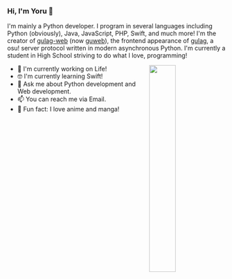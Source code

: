 ### Hi, I'm Yoru 👋

I'm mainly a Python developer. I program in several languages including Python (obviously), Java, JavaScript, PHP, Swift, and much more! I'm the creator of [gulag-web](https://github.com/Yo-ru/gulag-web) (now [guweb](https://github.com/varkaria/guweb)), the frontend appearance of [gulag](https://github.com/cmyui/gulag), a osu! server protocol written in modern asynchronous Python. I'm currently a student in High School striving to do what I love, programming!

<img align="right" width="35%" src="https://github-readme-stats.vercel.app/api?username=Yo-ru&count_private=true&show_icons=true&theme=react" />

- 🚀  I'm currently working on Life!
- 🤓  I'm currently learning Swift!
- 💬  Ask me about Python development and Web development.
- 📫  You can reach me via Email.
- 💢  Fun fact: I love anime and manga!
